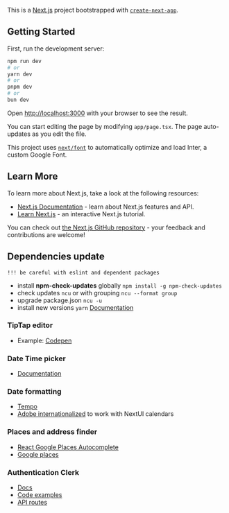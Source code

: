 This is a [Next.js](https://nextjs.org/) project bootstrapped with [`create-next-app`](https://github.com/vercel/next.js/tree/canary/packages/create-next-app).

## Getting Started

First, run the development server:

```bash
npm run dev
# or
yarn dev
# or
pnpm dev
# or
bun dev
```

Open [http://localhost:3000](http://localhost:3000) with your browser to see the result.

You can start editing the page by modifying `app/page.tsx`. The page auto-updates as you edit the file.

This project uses [`next/font`](https://nextjs.org/docs/basic-features/font-optimization) to automatically optimize and load Inter, a custom Google Font.

## Learn More

To learn more about Next.js, take a look at the following resources:

- [Next.js Documentation](https://nextjs.org/docs) - learn about Next.js features and API.
- [Learn Next.js](https://nextjs.org/learn) - an interactive Next.js tutorial.

You can check out [the Next.js GitHub repository](https://github.com/vercel/next.js/) - your feedback and contributions are welcome!

## Dependencies update
    !!! be careful with eslint and dependent packages
- install **npm-check-updates** globally ``npm install -g npm-check-updates``
- check updates ``ncu`` or with grouping ``ncu --format group``
- upgrade package.json ``ncu -u``
- install new versions ``yarn``
  [Documentation](https://github.com/raineorshine/npm-check-updates)

### TipTap editor
- Example: [Codepen](https://codesandbox.io/p/sandbox/tiptap-0sqm3i?file=%2Fsrc%2Fcomponents%2FToolbar.tsx%3A45%2C1-48%2C7) 

### Date Time picker
- [Documentation](https://react-day-picker.js.org/start)

### Date formatting
- [Tempo](https://tempo.formkit.com/)
- [Adobe internationalized](https://react-spectrum.adobe.com/internationalized/date/ZonedDateTime.html) to work with NextUI calendars

### Places and address finder
- [React Google Places Autocomplete](https://tintef.github.io/react-google-places-autocomplete/docs/)
- [Google places](https://developers.google.com/maps/documentation/javascript/examples/rgm-autocomplete)

### Authentication Clerk
- [Docs]()
- [Code examples](https://github.com/clerk/clerk-nextjs-demo-app-router)
- [API routes](https://clerk.com/docs/references/nextjs/route-handlers)
